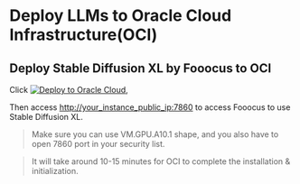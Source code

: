 # Deploy LLMs to Oracle Cloud Infrastructure(OCI)

## Deploy Stable Diffusion XL by Fooocus to OCI
Click [![Deploy to Oracle Cloud](https://oci-resourcemanager-plugin.plugins.oci.oraclecloud.com/latest/deploy-to-oracle-cloud.svg)](https://cloud.oracle.com/resourcemanager/stacks/create?region=home&zipUrl=https://github.com/engchina/deploy-llms-to-oci/releases/download/v1.0.0/deploy-stablediffusion-to-oci_v1.0.0.zip), 

Then access [http://your_instance_public_ip:7860](http://your_instance_public_ip:7860) to access Fooocus to use Stable Diffusion XL.

> Make sure you can use VM.GPU.A10.1 shape, and you also have to open 7860 port in your security list.

> It will take around 10-15 minutes for OCI to complete the installation & initialization.

